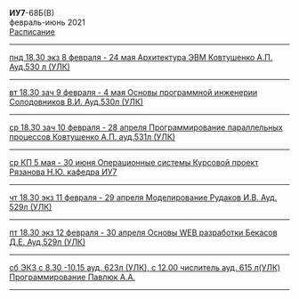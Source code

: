 **ИУ7**-68Б(В) \
февраль-июнь 2021 \
[Расписание](https://www.isot.bmstu.ru/a0x/documents/2edu/shedules/2020-2021/iu7-48-58-68-78-88-b-2021-1.pdf)

____________________________________
[пнд 18.30 экз 8 февраля - 24 мая Архитектура ЭВМ Ковтушенко А.П. Ауд.530 л (УЛК)]()
____________________________________
[вт 18.30 зач 9 февраля - 4 мая Основы программной инженерии Солодовников В.И. Ауд.530л (УЛК)]()
____________________________________
[ср 18.30 зач 10 февраля - 28 апреля Программирование параллельных процессов Ковтушенко А.П. ауд.531л (УЛК)]()
____________________________________
[ср КП 5 мая - 30 июня Операционные системы Курсовой проект Рязанова Н.Ю. кафедра ИУ7]()
____________________________________
[чт 18.30 экз 11 февраля - 29 апреля Моделирование Рудаков И.В. Ауд. 529л (УЛК)]()
____________________________________
[пт 18.30 экз 12 февраля - 30 апреля Основы WEB разработки Бекасов Д.Е. Ауд.529л (УЛК)]()
____________________________________
[сб ЭКЗ с 8.30 -10.15 ауд. 623л (УЛК), с 12.00 числитель ауд. 615 л(УЛК) Программирование Павлюк А.А.]()
____________________________________
